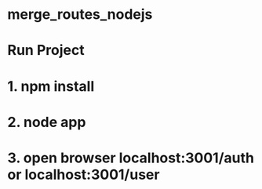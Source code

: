 # merge_routes_nodejs
# Run Project
# 1. npm install
# 2. node app
# 3. open browser localhost:3001/auth or localhost:3001/user
